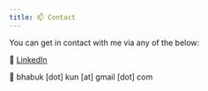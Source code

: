 ```yaml
---
title: 📫 Contact
---
```

You can get in contact with me via any of the below:

🐤 [LinkedIn](linkedin.com/in/bhabukkunwar)

📧 bhabuk [dot] kun [at] gmail [dot] com
